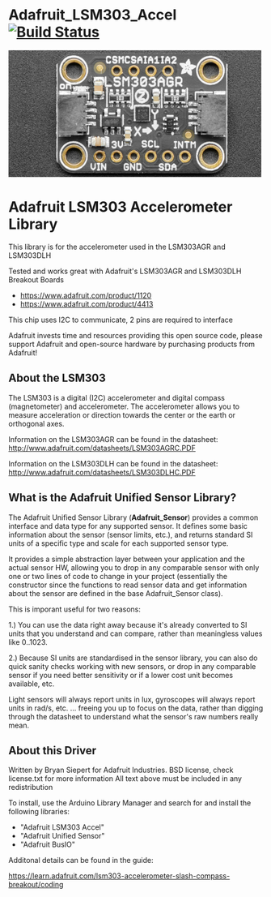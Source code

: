 Adafruit_LSM303_Accel [![Build Status](https://github.com/adafruit/Adafruit_LSM303_Accel/workflows/Arduino%20Library%20CI/badge.svg)](https://github.com/adafruit/Adafruit_LSM303_Accel/actions)
================

<a href="https://www.adafruit.com/product/1120"><img src="assets/board.jpg?raw=true" width="500px"></a>

# Adafruit LSM303 Accelerometer Library

This library is for the accelerometer used in the LSM303AGR and LSM303DLH

Tested and works great with Adafruit's LSM303AGR and LSM303DLH Breakout Boards
* https://www.adafruit.com/product/1120
* https://www.adafruit.com/product/4413

This chip uses I2C to communicate, 2 pins are required to interface

Adafruit invests time and resources providing this open source code, please support Adafruit and open-source hardware by purchasing products from Adafruit!

## About the LSM303 ##

The LSM303 is a digital (I2C) accelerometer and digital compass (magnetometer) and accelerometer.  The accelerometer allows you to measure acceleration or direction towards the center or the earth or orthogonal axes.

Information on the LSM303AGR can be found in the datasheet: http://www.adafruit.com/datasheets/LSM303AGRC.PDF

Information on the LSM303DLH can be found in the datasheet: http://www.adafruit.com/datasheets/LSM303DLHC.PDF


## What is the Adafruit Unified Sensor Library? ##

The Adafruit Unified Sensor Library (**Adafruit_Sensor**) provides a common interface and data type for any supported sensor.  It defines some basic information about the sensor (sensor limits, etc.), and returns standard SI units of a specific type and scale for each supported sensor type.

It provides a simple abstraction layer between your application and the actual sensor HW, allowing you to drop in any comparable sensor with only one or two lines of code to change in your project (essentially the constructor since the functions to read sensor data and get information about the sensor are defined in the base Adafruit_Sensor class).

This is imporant useful for two reasons:

1.) You can use the data right away because it's already converted to SI units that you understand and can compare, rather than meaningless values like 0..1023.

2.) Because SI units are standardised in the sensor library, you can also do quick sanity checks working with new sensors, or drop in any comparable sensor if you need better sensitivity or if a lower cost unit becomes available, etc. 

Light sensors will always report units in lux, gyroscopes will always report units in rad/s, etc. ... freeing you up to focus on the data, rather than digging through the datasheet to understand what the sensor's raw numbers really mean.

## About this Driver ##

Written by Bryan Siepert for Adafruit Industries.
BSD license, check license.txt for more information
All text above must be included in any redistribution

To install, use the Arduino Library Manager and search for and install the following libraries:
* "Adafruit LSM303 Accel"
* "Adafruit Unified Sensor"
* "Adafruit BusIO"

Additonal details can be found in the guide:

https://learn.adafruit.com/lsm303-accelerometer-slash-compass-breakout/coding
